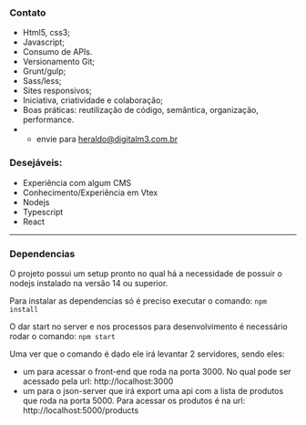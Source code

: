 ### Contato

- Html5, css3;
- Javascript;
- Consumo de APIs.
- Versionamento Git;
- Grunt/gulp;
- Sass/less;
- Sites responsivos;
- Iniciativa, criatividade e colaboração;
- Boas práticas: reutilização de código, semântica, organização, performance.
- - envie para [heraldo@digitalm3.com.br](mailto:heraldo@digitalm3.com.br?subject=Vaga%20DEV%20-%20Digital%20M3)

### Desejáveis:

- Experiência com algum CMS
- Conhecimento/Experiência em Vtex
- Nodejs
- Typescript
- React

----

### Dependencias

O projeto possui um setup pronto no qual há a necessidade de possuir o nodejs instalado na versão 14 ou superior.

Para instalar as dependencias só é preciso executar o comando: `npm install`

O dar start no server e nos processos para desenvolvimento é necessário rodar o comando: `npm start `

Uma ver que o comando é dado ele irá levantar 2 servidores, sendo eles:
 - um para acessar o front-end que roda na porta 3000. No qual pode ser acessado pela url: http://localhost:3000
 - um para o json-server que irá export uma api com a lista de produtos que roda na porta 5000. Para acessar os produtos é na url:  http://localhost:5000/products
